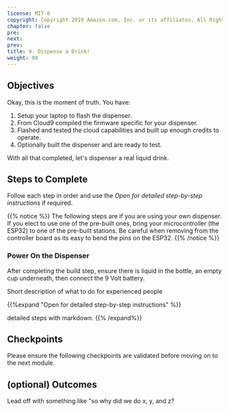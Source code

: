 ```yaml
---
license: MIT-0
copyright: Copyright 2019 Amazon.com, Inc. or its affiliates. All Rights Reserved.
chapter: false
pre: 
next: 
prev: 
title: 9. Dispense a Drink!
weight: 90
---
```


## Objectives

Okay, this is the moment of truth. You have:

1. Setup your laptop to flash the dispenser.
1. From Cloud9 compiled the firmware specific for your dispenser. 
1. Flashed and tested the cloud capabilities and built up enough credits to operate.
1. Optionally built the dispenser and are ready to test.

With all that completed, let's dispenser a real liquid drink.

## Steps to Complete

Follow each step in order and use the *Open for detailed step-by-step instructions* if required.

{{% notice %}}
The following steps are if you are using your own dispenser. If you elect to use one of the pre-built ones, bring your microcontroller (the ESP32) to one of the pre-built stations. Be careful when removing from the controller board as its easy to bend the pins on the ESP32.
{{% /notice %}}

### Power On the Dispenser

After completing the build step, ensure there is liquid in the bottle, an empty cup underneath, then connect the 9 Volt battery.

Short description of what to do for experienced people

{{%expand "Open for detailed step-by-step instructions" %}}

detailed steps with markdown.
{{% /expand%}}

## Checkpoints

Please ensure the following checkpoints are validated before moving on to the next module.

## (optional) Outcomes

Lead off with something like "so why did we do x, y, and z?